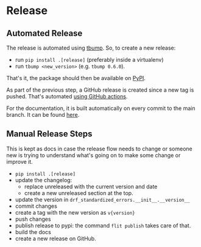 # Release

## Automated Release
The release is automated using [tbump](https://github.com/dmerejkowsky/tbump). So, to create a new release:
- run `pip install .[release]` (preferably inside a virtualenv) 
- run `tbump <new_version>` (e.g. `tbump 0.6.0`).

That's it, the package should then be available on [PyPI](https://pypi.org/project/drf-standardized-errors/).

As part of the previous step, a GitHub release is created since a new tag is pushed. That's automated
[using GitHub actions](https://github.com/ghazi-git/drf-standardized-errors/actions/workflows/github_release.yml).

For the documentation, it is built automatically on every commit to the main branch. It can be found
[here](https://drf-standardized-errors.readthedocs.io/en/latest/).

## Manual Release Steps

This is kept as docs in case the release flow needs to change or someone new is trying to understand what's going on
to make some change or improve it. 

- `pip install .[release]`
- update the changelog:
  - replace unreleased with the current version and date
  - create a new unreleased section at the top.
- update the version in `drf_standardized_errors.__init__.__version__`
- commit changes
- create a tag with the new version as `v{version}`
- push changes
- publish release to pypi: the command `flit publish` takes care of that.
- build the docs
- create a new release on GitHub.
